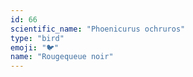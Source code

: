 ```yaml
---
id: 66
scientific_name: "Phoenicurus ochruros"
type: "bird"
emoji: "🐦"
name: "Rougequeue noir"
---
```

